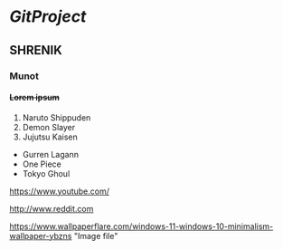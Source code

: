 # *GitProject*
## __SHRENIK__
### **__Munot__**
#### ~~Lorem ipsum~~


1. Naruto Shippuden 
2. Demon Slayer
3. Jujutsu Kaisen


- Gurren Lagann
- One Piece
- Tokyo Ghoul

<https://www.youtube.com/>

http://www.reddit.com

https://www.wallpaperflare.com/windows-11-windows-10-minimalism-wallpaper-ybzns "Image file"

